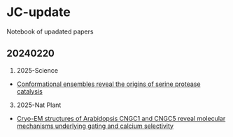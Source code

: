 # JC-update
Notebook of upadated papers

## 20240220
1. 2025-Science
- [Conformational ensembles reveal the origins of serine protease catalysis](https://www.science.org/doi/10.1126/science.ado5068)
3. 2025-Nat Plant
- [Cryo-EM structures of Arabidopsis CNGC1 and CNGC5 reveal molecular mechanisms underlying gating and calcium selectivity](https://www.nature.com/articles/s41477-025-01923-z)
